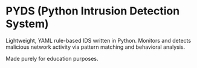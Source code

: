 # PYDS (Python Intrusion Detection System)

Lightweight, YAML rule-based IDS written in Python. Monitors and detects malicious network activity via pattern matching and behavioral analysis.

Made purely for education purposes.
